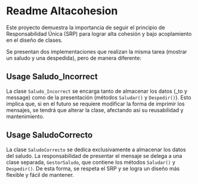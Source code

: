 Readme Altacohesion
===============
Este proyecto demuestra la importancia de seguir el principio de Responsabilidad Única (SRP) para lograr alta cohesión y bajo acoplamiento en el diseño de clases.

Se presentan dos implementaciones que realizan la misma tarea (mostrar un saludo y una despedida), pero de manera diferente:


Usage Saludo_Incorrect
-----
La clase ```Saludo_Incorrect``` se encarga tanto de almacenar los datos (_to y message) como de la presentación (métodos ```Saludar()``` y ```Despedir()```). Esto implica que, si en el futuro se requiere modificar la forma de imprimir los mensajes, se tendrá que alterar la clase, afectando así su reusabilidad y mantenimiento.



Usage SaludoCorrecto
-----
La clase ```SaludoCorrecto``` se dedica exclusivamente a almacenar los datos del saludo. 
La responsabilidad de presentar el mensaje se delega a una clase separada, ```GestorSaludo```, que contiene los métodos ```Saludar()``` y ```Despedir()```. De esta forma, se respeta el SRP y se logra un diseño más flexible y fácil de mantener.


